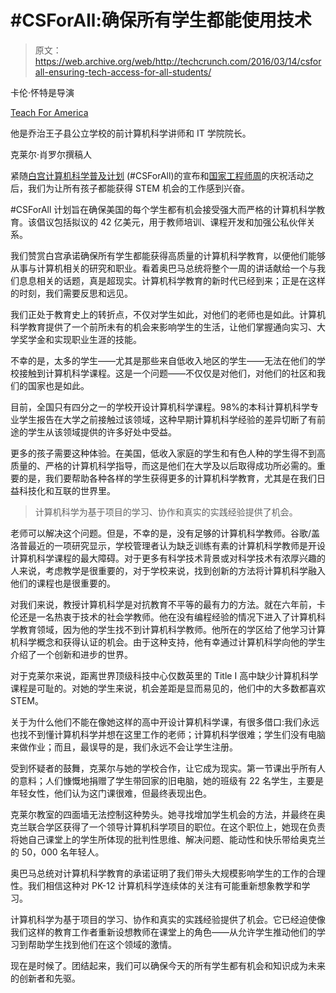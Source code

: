 # #CSForAll:确保所有学生都能使用技术

> 原文：<https://web.archive.org/web/http://techcrunch.com/2016/03/14/csforall-ensuring-tech-access-for-all-students/>

卡伦·怀特是导演

[Teach For America](https://web.archive.org/web/20230325170603/https://www.teachforamerica.org/)

他是乔治王子县公立学校的前计算机科学讲师和 IT 学院院长。

克莱尔·肖罗尔撰稿人

紧随[白宫计算机科学普及计划](https://web.archive.org/web/20230325170603/https://www.whitehouse.gov/blog/2016/01/30/computer-science-all) (#CSForAll)的宣布和[国家工程师周](https://web.archive.org/web/20230325170603/https://en.wikipedia.org/wiki/National_Engineers_Week_(U.S.))的庆祝活动之后，我们为让所有孩子都能获得 STEM 机会的工作感到兴奋。

#CSForAll 计划旨在确保美国的每个学生都有机会接受强大而严格的计算机科学教育。该倡议包括拟议的 42 亿美元，用于教师培训、课程开发和加强公私伙伴关系。

我们赞赏白宫承诺确保所有学生都能获得高质量的计算机科学教育，以便他们能够从事与计算机相关的研究和职业。看着奥巴马总统将整个一周的讲话献给一个与我们息息相关的话题，真是超现实。计算机科学教育的新时代已经到来；正是在这样的时刻，我们需要反思和远见。

我们正处于教育史上的转折点，不仅对学生如此，对他们的老师也是如此。计算机科学教育提供了一个前所未有的机会来影响学生的生活，让他们掌握通向实习、大学奖学金和实现职业生涯的技能。

不幸的是，太多的学生——尤其是那些来自低收入地区的学生——无法在他们的学校接触到计算机科学课程。这是一个问题——不仅仅是对他们，对他们的社区和我们的国家也是如此。

目前，全国只有四分之一的学校开设计算机科学课程。98%的本科计算机科学专业学生报告在大学之前接触过该领域，这种早期计算机科学经验的差异切断了有前途的学生从该领域提供的许多好处中受益。

更多的孩子需要这种体验。在美国，低收入家庭的学生和有色人种的学生得不到高质量的、严格的计算机科学指导，而这是他们在大学及以后取得成功所必需的。重要的是，我们要帮助各种各样的学生获得更多的计算机科学教育，尤其是在我们日益科技化和互联的世界里。

> 计算机科学为基于项目的学习、协作和真实的实践经验提供了机会。

老师可以解决这个问题。但是，不幸的是，没有足够的计算机科学教师。谷歌/盖洛普最近的一项研究显示，学校管理者认为缺乏训练有素的计算机科学教师是开设计算机科学课程的最大障碍。对于更多有科学技术背景或对科学技术有浓厚兴趣的人来说，考虑教学是很重要的，对于学校来说，找到创新的方法将计算机科学融入他们的课程也是很重要的。

对我们来说，教授计算机科学是对抗教育不平等的最有力的方法。就在六年前，卡伦还是一名热衷于技术的社会学教师。他在没有编程经验的情况下进入了计算机科学教育领域，因为他的学生找不到计算机科学教师。他所在的学区给了他学习计算机科学概念和获得认证的机会。由于这种支持，他有幸通过计算机科学向他的学生介绍了一个创新和进步的世界。

对于克莱尔来说，距离世界顶级科技中心仅数英里的 Title I 高中缺少计算机科学课程是可耻的。对她的学生来说，机会差距是显而易见的，他们中的大多数都喜欢 STEM。

关于为什么他们不能在像她这样的高中开设计算机科学课，有很多借口:我们永远也找不到懂计算机科学并想在这里工作的老师；计算机科学很难；学生们没有电脑来做作业；而且，最误导的是，我们永远不会让学生注册。

受到怀疑者的鼓舞，克莱尔与她的学校合作，让它成为现实。第一节课出乎所有人的意料；人们慷慨地捐赠了学生带回家的旧电脑，她的班级有 22 名学生，主要是年轻女性，他们认为这门课很难，但最终表现出色。

克莱尔教室的四面墙无法控制这种势头。她寻找增加学生机会的方法，并最终在奥克兰联合学区获得了一个领导计算机科学项目的职位。在这个职位上，她现在负责将她自己课堂上的学生所体现的批判性思维、解决问题、能动性和快乐带给奥克兰的 50，000 名年轻人。

奥巴马总统对计算机科学教育的承诺证明了我们带头大规模影响学生的工作的合理性。我们相信这种对 PK-12 计算机科学连续体的关注有可能重新想象教学和学习。

计算机科学为基于项目的学习、协作和真实的实践经验提供了机会。它已经迫使像我们这样的教育工作者重新设想教师在课堂上的角色——从允许学生推动他们的学习到帮助学生找到他们在这个领域的激情。

现在是时候了。团结起来，我们可以确保今天的所有学生都有机会和知识成为未来的创新者和先驱。